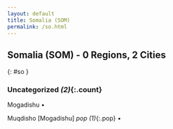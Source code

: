 ```yaml
---
layout: default
title: Somalia (SOM)
permalink: /so.html
---
```



## Somalia (SOM) - 0 Regions, 2 Cities
{: #so }





### Uncategorized _(2)_{:.count}


Mogadishu  •

Muqdisho [Mogadishu]  _pop (1)_{:.pop} •


 
